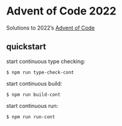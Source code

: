 # Advent of Code 2022

Solutions to 2022’s [Advent of Code](https://adventofcode.com/)

## quickstart

start continuous type checking:
```
$ npm run type-check-cont
```

start continuous build:
```
$ npm run build-cont
```

start continuous run:
```
$ npm run run-cont
```
